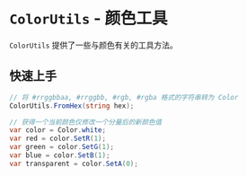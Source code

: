 # `ColorUtils` - 颜色工具

`ColorUtils` 提供了一些与颜色有关的工具方法。

## 快速上手

```C#
// 将 #rrggbbaa, #rrggbb, #rgb, #rgba 格式的字符串转为 Color
ColorUtils.FromHex(string hex);

// 获得一个当前颜色仅修改一个分量后的新颜色值
var color = Color.white;
var red = color.SetR(1);
var green = color.SetG(1);
var blue = color.SetB(1);
var transparent = color.SetA(0);
```